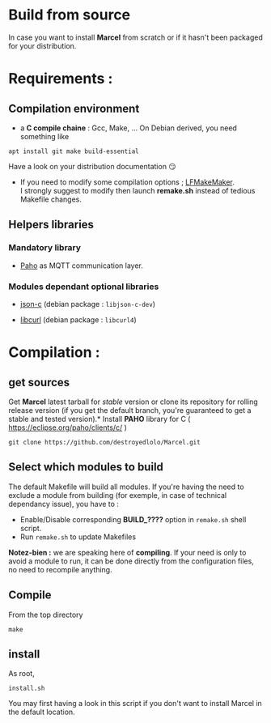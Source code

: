 Build from source
====

In case you want to install **Marcel** from scratch or if it hasn't been packaged for your distribution.

# Requirements :

## Compilation environment

* a **C compile chaine** : Gcc, Make, ...
On Debian derived, you need something like
```
apt install git make build-essential
```
Have a look on your distribution documentation :smirk:

* If you need to modify some compilation options ; [LFMakeMaker](http://destroyedlolo.info/Developpement/LFMakeMaker/).<br>
I strongly suggest to modify then launch **remake.sh** instead of tedious Makefile changes.

## Helpers libraries

### Mandatory library
* [Paho](https://eclipse.org/paho/clients/c/) as MQTT communication layer.

### Modules dependant optional libraries
* [json-c](https://github.com/json-c/json-c/wiki)
(debian package : `libjson-c-dev`)

* [libcurl](https://curl.se/libcurl/)
(debian package : `libcurl4`)

# Compilation :
## get sources
Get **Marcel** latest tarball for *stable* version or clone its repository for rolling release version
(if you get the default branch, you're guaranteed to get a stable and tested version).* Install **PAHO** library for C ( https://eclipse.org/paho/clients/c/ )
```
git clone https://github.com/destroyedlolo/Marcel.git
```
## Select which modules to build

The default Makefile will build all modules. If you're having the need to exclude a module from building
(for exemple, in case of technical dependancy issue), you have to :
* Enable/Disable corresponding **BUILD_????** option in `remake.sh` shell script.
* Run `remake.sh` to update Makefiles

**Notez-bien :** we are speaking here of **compiling**. If your need is only to avoid a module to run, it can be done directly from the configuration files, no need to recompile anything.

## Compile

From the top directory
```
make
```

## install

As root, 
```
install.sh
```
You may first having a look in this script if you don't want to install Marcel in the default location.

